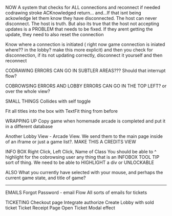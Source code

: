 NOW
  A system that checks for ALL connections and reconnect if needed
  codrawing stroke ACKnowledged return... and...If that isnt being ackowledge let them know they have disconnected. The host can never disconnect. The host is truth. But also its true that the host not accepting updates is a PROBLEM that needs to be fixed. If they arent getting the update, they need to also reset the connection

  Know where a connection is initiated ( right now game connection is iniated where?? in the lobby? make this more explicit) and then you check for disconnection, if its not updating correctly, disconnect it yourself and then reconnect

  CODRAWING ERRORS CAN GO IN SUBTLER AREAS??? Should that interrupt flow?

  COBROWSING ERRORS AND LOBBY ERRORS CAN GO IN THE TOP LEFT? or over the whole view?

SMALL THINGS
  Collides with self toggle

  Fit all titles into the box with TextFit thing from before

WRAPPING UP
  Copy game when homemade arcade is completed and put it in a different database

  Another Lobby View - Arcade View. We send them to the main page inside of an iframe or just a game list?. MAKE THIS A CREDITS VIEW

INFO BOX 
  Right Click, Left Click, Name of Class
  You should be able to ^ highlight for the cobrowsing user any thing that is an INFOBOX
  TOOL TIP sort of thing.  We need to be able to HIGHLIGHT a div or UNLOCKABLE

  ALSO What you currently have selected with your mouse, and perhaps the current game state, and title of game?

---

EMAILS
  Forgot Password - email Flow
  All sorts of emails for tickets

TICKETING
  Checkout page
    Integrate authorize
    Create Lobby with sold ticket
  Ticket Receipt Page
  Open Ticket Modal effect